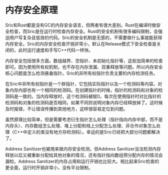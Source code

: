 

# 内存安全原理

Sric和Rust都是没有GC的内存安全语言，但两者有很大差别。Rust在编译时做安全检查，而Sric是在运行时检查内存安全。Rust的安全机制有很多编码限制，会强迫用户写复杂且低效的代码。Sric的安全机制是无感的，不需要做什么事就能获得内存安全。Sric的内存安全检查开销非常小，默认在Release模式下安全检查是关闭的，此时运行速度和手写C++代码一样快。

内存安全包括很多方面。数组越界、空指针、未初始化指针等，这些加简单的检查即可。因为使用所有权机制，也不存在内存泄漏、双重释放等问题。所以内存安全核心问题是怎么检测悬垂指针。Sric的非所有权指针负责主要的内存检测任务。

在Sric中非所有权指针是一个胖指针，它包括实际指针以及一个检测码等内容。对象内存内部也有一个相同的检测码。在创建指针的时候，指针的检测码和对象的检测码是一致的。当内存释放时，这个检测码被赋0。每次在使用指针时对比指针的检测码和对象的检测码是否相同，如果不同则说明对象内存已经释放掉了。这时候及时报错，不让错误传播到其他地方，这样很容易定位到问题。

虽然原理比较简单，但是需要考虑衍生指针怎么处理（指针指向内存中部，而不是内存头）、内存数组怎么处理、堆上分配和栈上分配怎么处理、非合作对象怎么处理（C++中定义的类没有地方存检测码）。幸运的是Sric已经把大部分问题都解决了。

Address Sanitizer也被用来做内存安全检测。但Address Sanitizer没法检测内存释放以后又被重新分配给其他对象的情况，还有指针指向数组预分配内存的情况会漏检。Address Sanitizer的内存占用和运行开销也比较大。相比起来Sric检查的更全面，运行时开销非常小，没有平台限制。
